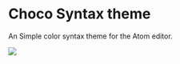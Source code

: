 # Choco Syntax theme

An Simple color syntax theme for the Atom editor.



![](http://i.imgur.com/g1bSt90.jpg)
